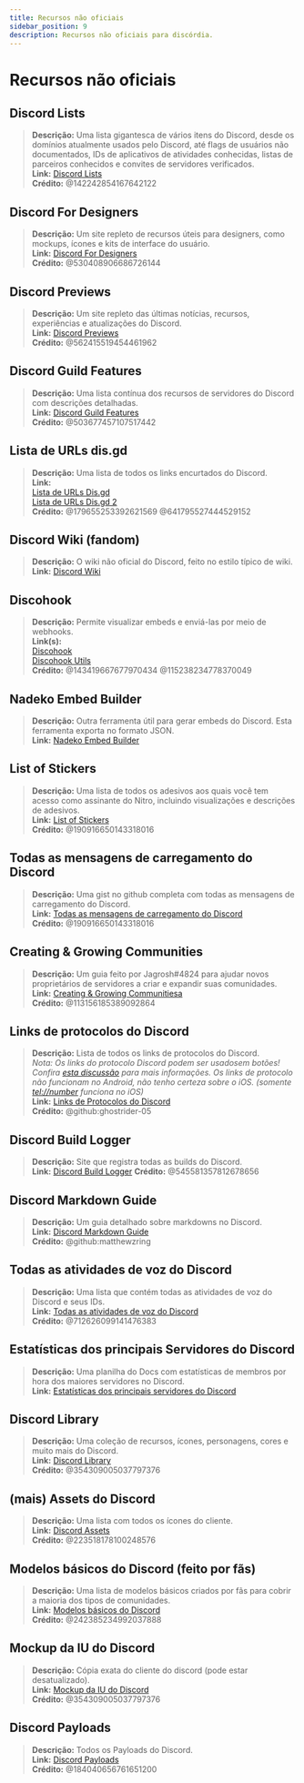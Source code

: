 ```yaml
---
title: Recursos não oficiais
sidebar_position: 9
description: Recursos não oficiais para discórdia.
---
```


# Recursos não oficiais

## **Discord Lists**

> **Descrição:** Uma lista gigantesca de vários itens do Discord, desde os domínios atualmente usados ​​pelo Discord, até flags de usuários não documentados, IDs de aplicativos de atividades conhecidas, listas de parceiros conhecidos e convites de servidores verificados. <br/>
**Link:** [Discord Lists](https://github.com/Delitefully/DiscordLists) <br/>
**Crédito:** @142242854167642122

## **Discord For Designers**

> **Descrição:** Um site repleto de recursos úteis para designers, como mockups, ícones e kits de interface do usuário. <br/>
**Link:** [Discord For Designers](https://dfd.muatex.uk/) <br/>
**Crédito:** @530408906686726144

## **Discord Previews**

> **Descrição:** Um site repleto das últimas notícias, recursos, experiências e atualizações do Discord. <br/>
**Link:** [Discord Previews](https://discordpreviews.com/) <br/>
**Crédito:** @562415519454461962

## **Discord Guild Features**

> **Descrição:** Uma lista contínua dos recursos de servidores do Discord com descrições detalhadas. <br/>
**Link:** [Discord Guild Features](https://gist.github.com/Techy/ecc60b12e94f8fc8185f09b82aa91dd2) <br/>
**Crédito:** @503677457107517442

## **Lista de URLs dis.gd**

> **Descrição:** Uma lista de todos os links encurtados do Discord. <br/>
**Link:** <br/>
[Lista de URLs Dis.gd](https://herogamers.dev/dis.gd/) <br/>
[Lista de URLs Dis.gd 2](https://thecutefoxxy.com/discord-shortlinks) <br/>
**Crédito:** @179655253392621569 @641795527444529152

## **Discord Wiki** (fandom)

> **Descrição:** O wiki não oficial do Discord, feito no estilo típico de wiki. <br/>
**Link:** [Discord Wiki](https://discord.fandom.com/wiki/Discord)

## **Discohook**

> **Descrição:** Permite visualizar embeds e enviá-las por meio de webhooks. <br/>
**Link(s):** <br/>
[Discohook](https://discohook.org/) <br/>
[Discohook Utils](https://dutils.shay.cat/) <br/>
**Crédito:** @143419667677970434 @115238234778370049

## **Nadeko Embed Builder**

> **Descrição:** Outra ferramenta útil para gerar embeds do Discord. Esta ferramenta exporta no formato JSON. <br/>
**Link:** [Nadeko Embed Builder](https://embedbuilder.nadekobot.me/)

## **List of Stickers**

> **Descrição:** Uma lista de todos os adesivos aos quais você tem acesso como assinante do Nitro, incluindo visualizações e descrições de adesivos. <br/>
**Link:** [List of Stickers](https://stickers.advaith.io/) <br/>
**Crédito:** @190916650143318016

## **Todas as mensagens de carregamento do Discord**

> **Descrição:** Uma gist no github completa com todas as mensagens de carregamento do Discord. <br/>
**Link:** [Todas as mensagens de carregamento do Discord](https://gist.github.com/advaith1/540543d6a2b7fd66abdb0eb02c002f88) <br/>
**Crédito:** @190916650143318016

## **Creating & Growing Communities**

> **Descrição:** Um guia feito por Jagrosh#4824 para ajudar novos proprietários de servidores a criar e expandir suas comunidades. <br/>
**Link:** [Creating & Growing Communitiesa](https://gist.github.com/jagrosh/342324d7084c9ebdac2fa3d0cd759d10) <br/>
**Crédito:** @113156185389092864

## **Links de protocolos do Discord**

> **Descrição:** Lista de todos os links de protocolos do Discord. <br/>
*Nota: Os links do protocolo Discord podem ser usados ​​em botões! Confira [esta discussão](https://github.com/discord/discord-api-docs/discussions/3347#discussioncomment-1405699) para mais informações. Os links de protocolo não funcionam no Android, não tenho certeza sobre o iOS. (somente <tel://number> funciona no iOS)* <br/>
**Link:** [Links de Protocolos do Discord](https://gist.github.com/ghostrider-05/8f1a0bfc27c7c4509b4ea4e8ce718af0) <br/>
**Crédito:** @github:ghostrider-05

## **Discord Build Logger**

> **Descrição:** Site que registra todas as builds do Discord. <br/>
**Link:** [Discord Build Logger](https://discord.sale/)
**Crédito:** @545581357812678656

## **Discord Markdown Guide**

> **Descrição:** Um guia detalhado sobre markdowns no Discord. <br/>
**Link:** [Discord Markdown Guide](https://gist.github.com/matthewzring/9f7bbfd102003963f9be7dbcf7d40e51) <br/>
**Crédito:** @github:matthewzring

## **Todas as atividades de voz do Discord**

> **Descrição:** Uma lista que contém todas as atividades de voz do Discord e seus IDs. <br/>
**Link:** [Todas as atividades de voz do Discord](https://gist.github.com/GeneralSadaf/42d91a2b6a93a7db7a39208f2d8b53ad) <br/>
**Crédito:** @712626099141476383

## **Estatísticas dos principais Servidores do Discord**

> **Descrição:** Uma planilha do Docs com estatísticas de membros por hora dos maiores servidores no Discord. <br/>
**Link:** [Estatísticas dos principais servidores do Discord](https://docs.google.com/spreadsheets/d/1gRQ44Goa8x_M714pSmPXLHW3BAK5LzWzRn1MVXPeVn4/edit#gid=0)

## **Discord Library**

> **Descrição:** Uma coleção de recursos, ícones, personagens, cores e muito mais do Discord. <br/>
**Link:** [Discord Library](https://www.figma.com/community/file/1114896965920105129) <br/>
**Crédito:** @354309005037797376

## **(mais) Assets do Discord**

> **Descrição:** Uma lista com todos os ícones do cliente. <br/>
**Link:** [Discord Assets](https://gitlab.com/derpystuff/discord-asset-datamining) <br/>
**Crédito:** @223518178100248576

## **Modelos básicos do Discord** (feito por fãs)

> **Descrição:** Uma lista de modelos básicos criados por fãs para cobrir a maioria dos tipos de comunidades. <br/>
**Link:** [Modelos básicos do Discord](https://gist.github.com/srnyx/12922980e75cf14508990bb36a6989a9) <br/>
**Crédito:** @242385234992037888

## **Mockup da IU do Discord**

> **Descrição:** Cópia exata do cliente do discord (pode estar desatualizado). <br/>
**Link:** [Mockup da IU do Discord](https://www.figma.com/community/file/994323951589690341/Discord-Desktop-UI) <br/>
**Crédito:** @354309005037797376

## **Discord Payloads**

> **Descrição:** Todos os Payloads do Discord. <br/>
**Link:** [Discord Payloads](https://github.com/discord-payloads/discord-payloads) <br/>
**Crédito:** @184040656761651200